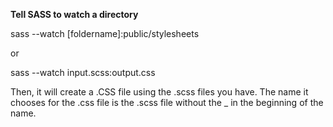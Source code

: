 __Tell SASS to watch a directory__

sass --watch [foldername]:public/stylesheets

or

sass --watch input.scss:output.css

Then, it will create a .CSS file using the .scss files you have. The name it chooses for the .css file is the .scss file without the _ in the beginning of the name.
